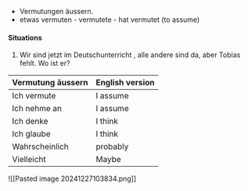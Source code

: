 + Vermutungen äussern.
+ etwas vermuten - vermutete - hat vermutet (to assume)

#### Situations 

1) Wir sind jetzt im Deutschunterricht , alle andere sind da, aber Tobias fehlt. Wo ist er? 

| Vermutung äussern | English version |
| ----------------- | --------------- |
| Ich vermute       | I assume        |
| Ich nehme an      | I assume        |
| Ich denke         | I think         |
| Ich glaube        | I think         |
| Wahrscheinlich    | probably        |
| Vielleicht        | Maybe           |
![[Pasted image 20241227103834.png]]


